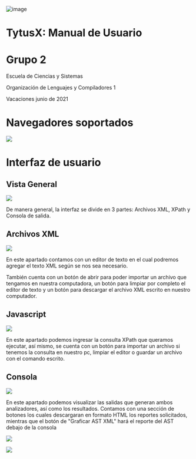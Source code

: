 ![image](https://user-images.githubusercontent.com/24401039/122161315-bd057100-ce2e-11eb-9afb-b496476672bc.png)
# **TytusX: Manual de Usuario**

# **Grupo 2**

Escuela de Ciencias y Sistemas

Organización de Lenguajes y Compiladores 1

Vacaciones junio de 2021

# Navegadores soportados

![](RackMultipart20210617-4-7zjpzu_html_819492703dbbe0d1.png)

# Interfaz de usuario

## Vista General

![](RackMultipart20210617-4-7zjpzu_html_5a482897fd3cf3f8.png)

De manera general, la interfaz se divide en 3 partes: Archivos XML, XPath y Consola de salida.

## Archivos XML

![](RackMultipart20210617-4-7zjpzu_html_c581f3b8ed8b9f6b.png)

En este apartado contamos con un editor de texto en el cual podremos agregar el texto XML según se nos sea necesario.

También cuenta con un botón de abrir para poder importar un archivo que tengamos en nuestra computadora, un botón para limpiar por completo el editor de texto y un botón para descargar el archivo XML escrito en nuestro computador.

## Javascript

![](RackMultipart20210617-4-7zjpzu_html_1cbd689450ed1909.png)

En este apartado podemos ingresar la consulta XPath que queramos ejecutar, así mismo, se cuenta con un botón para importar un archivo si tenemos la consulta en nuestro pc, limpiar el editor o guardar un archivo con el comando escrito.

## Consola

![](RackMultipart20210617-4-7zjpzu_html_5b31a37b52fb2631.png)

En este apartado podemos visualizar las salidas que generan ambos analizadores, así como los resultados. Contamos con una sección de botones los cuales descargaran en formato HTML los reportes solicitados, mientras que el botón de &quot;Graficar AST XML&quot; hará el reporte del AST debajo de la consola

![](RackMultipart20210617-4-7zjpzu_html_382ce2c29aec82d8.png)

![](RackMultipart20210617-4-7zjpzu_html_46bd759368a4ed09.gif)